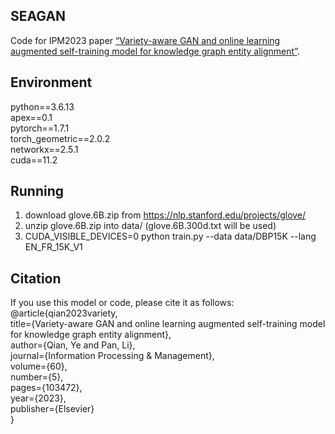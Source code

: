 ## SEAGAN
Code for IPM2023 paper [“Variety-aware GAN and online learning augmented self-training model for knowledge graph entity alignment”](https:10.1016/j.ipm.2023.103472).

## Environment
python==3.6.13  
apex==0.1  
pytorch==1.7.1  
torch_geometric==2.0.2  
networkx==2.5.1  
cuda==11.2  

## Running
1. download glove.6B.zip from https://nlp.stanford.edu/projects/glove/  
2. unzip glove.6B.zip into data/ (glove.6B.300d.txt will be used)  
3. CUDA_VISIBLE_DEVICES=0 python train.py --data data/DBP15K --lang EN_FR_15K_V1  

## Citation
If you use this model or code, please cite it as follows:    
@article{qian2023variety,  
  title={Variety-aware GAN and online learning augmented self-training model for knowledge graph entity alignment},  
  author={Qian, Ye and Pan, Li},  
  journal={Information Processing \& Management},  
  volume={60},  
  number={5},  
  pages={103472},  
  year={2023},  
  publisher={Elsevier}  
}
